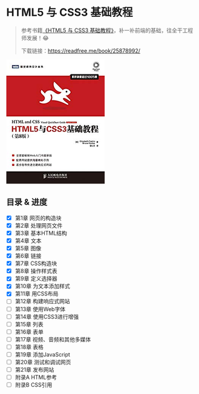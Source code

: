 # HTML5 与 CSS3 基础教程

> 参考书籍[《HTML5 与 CSS3 基础教程》](https://book.douban.com/subject/25878992/)，补一补前端的基础，往全干工程师发展！😂
>
> 下载链接：<https://readfree.me/book/25878992/>

![img](assets/logo.jpg)

## 目录 & 进度

- [x] 第1章 网页的构造块
- [x] 第2章 处理网页文件
- [x] 第3章 基本HTML结构
- [x] 第4章 文本
- [x] 第5章 图像
- [x] 第6章 链接
- [x] 第7章 CSS构造块
- [x] 第8章 操作样式表
- [x] 第9章 定义选择器
- [x] 第10章 为文本添加样式
- [x] 第11章 用CSS布局
- [ ] 第12章 构建响应式网站
- [ ] 第13章 使用Web字体
- [ ] 第14章 使用CSS3进行增强
- [ ] 第15章 列表
- [ ] 第16章 表单
- [ ] 第17章 视频、音频和其他多媒体
- [ ] 第18章 表格
- [ ] 第19章 添加JavaScript
- [ ] 第20章 测试和调试网页
- [ ] 第21章 发布网站
- [ ] 附录A HTML参考
- [ ] 附录B CSS引用